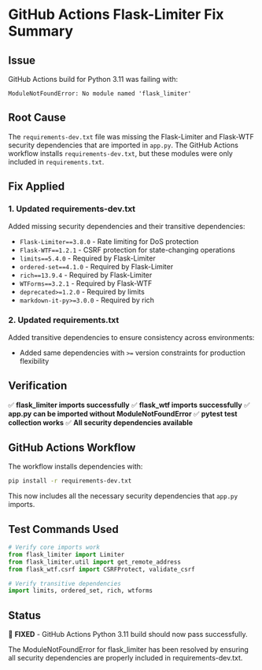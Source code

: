# GitHub Actions Flask-Limiter Fix Summary

## Issue
GitHub Actions build for Python 3.11 was failing with:
```
ModuleNotFoundError: No module named 'flask_limiter'
```

## Root Cause
The `requirements-dev.txt` file was missing the Flask-Limiter and Flask-WTF security dependencies that are imported in `app.py`. The GitHub Actions workflow installs `requirements-dev.txt`, but these modules were only included in `requirements.txt`.

## Fix Applied

### 1. Updated requirements-dev.txt
Added missing security dependencies and their transitive dependencies:
- `Flask-Limiter==3.8.0` - Rate limiting for DoS protection
- `Flask-WTF==1.2.1` - CSRF protection for state-changing operations
- `limits==5.4.0` - Required by Flask-Limiter
- `ordered-set==4.1.0` - Required by Flask-Limiter
- `rich==13.9.4` - Required by Flask-Limiter
- `WTForms==3.2.1` - Required by Flask-WTF
- `deprecated>=1.2.0` - Required by limits
- `markdown-it-py>=3.0.0` - Required by rich

### 2. Updated requirements.txt
Added transitive dependencies to ensure consistency across environments:
- Added same dependencies with `>=` version constraints for production flexibility

## Verification
✅ **flask_limiter imports successfully**
✅ **flask_wtf imports successfully**
✅ **app.py can be imported without ModuleNotFoundError**
✅ **pytest test collection works**
✅ **All security dependencies available**

## GitHub Actions Workflow
The workflow installs dependencies with:
```bash
pip install -r requirements-dev.txt
```

This now includes all the necessary security dependencies that `app.py` imports.

## Test Commands Used
```python
# Verify core imports work
from flask_limiter import Limiter
from flask_limiter.util import get_remote_address
from flask_wtf.csrf import CSRFProtect, validate_csrf

# Verify transitive dependencies
import limits, ordered_set, rich, wtforms
```

## Status
🎉 **FIXED** - GitHub Actions Python 3.11 build should now pass successfully.

The ModuleNotFoundError for flask_limiter has been resolved by ensuring all security dependencies are properly included in requirements-dev.txt.

